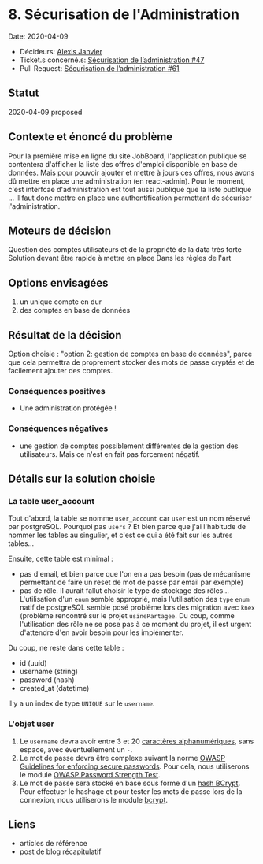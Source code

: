 # 8. Sécurisation de l'Administration

Date: 2020-04-09

-   Décideurs: [Alexis Janvier](https://github.com/alexisjanvier)
-   Ticket.s concerné.s: [Sécurisation de l’administration #47](https://github.com/CaenCamp/jobs-caen-camp/issues/47)
-   Pull Request: [Sécurisation de l’administration #61](https://github.com/CaenCamp/jobs-caen-camp/pull/61)

## Statut

2020-04-09 proposed

## Contexte et énoncé du problème

Pour la première mise en ligne du site JobBoard, l'application publique se contentera d'afficher la liste des offres d'emploi disponible en base de données. Mais pour pouvoir ajouter et mettre à jours ces offres, nous avons dû mettre en place une administration (en react-admin). Pour le moment, c'est interfcae d'administration est tout aussi publique que la liste publique ... Il faut donc mettre en place une authentification permettant de sécuriser l'administration.

## Moteurs de décision

Question des comptes utilisateurs et de la propriété de la data très forte
Solution devant être rapide à mettre en place
Dans les règles de l'art

## Options envisagées

1. un unique compte en dur
2. des comptes en base de données

## Résultat de la décision

Option choisie : "option 2: gestion de comptes en base de données", parce que cela permettra de proprement stocker des mots de passe cryptés et de facilement ajouter des comptes.

### Conséquences positives

-   Une administration protégée !

### Conséquences négatives

-   une gestion de comptes possiblement différentes de la gestion des utilisateurs. Mais ce n'est en fait pas forcement négatif.

## Détails sur la solution choisie

### La table user_account

Tout d'abord, la table se nomme `user_account` car `user` est un nom réservé par postgreSQL. Pourquoi pas `users` ? Et bien parce que j'ai l'habitude de nommer les tables au singulier, et c'est ce qui a été fait sur les autres tables...

Ensuite, cette table est minimal :

-   pas d'email, et bien parce que l'on en a pas besoin (pas de mécanisme permettant de faire un reset de mot de passe par email par exemple)
-   pas de rôle. Il aurait fallut choisir le type de stockage des rôles... L'utilisation d'un `enum` semble approprié, mais l'utilisation des `type` `enum` natif de postgreSQL semble posé problème lors des migration avec `knex` (problème rencontré sur le projet `usinePartagee`. Du coup, comme l'utilisation des rôle ne se pose pas à ce moment du projet, il est urgent d'attendre d'en avoir besoin pour les implémenter.

Du coup, ne reste dans cette table :

-   id (uuid)
-   username (string)
-   password (hash)
-   created_at (datetime)

Il y a un index de type `UNIQUE` sur le `username`.

### L'objet user

1. Le `username` devra avoir entre 3 et 20 [caractères alphanumériques](https://fr.wikipedia.org/wiki/Caract%C3%A8re_alphanum%C3%A9rique), sans espace, avec éventuellement un `-`.
2. Le mot de passe devra être complexe suivant la norme [OWASP Guidelines for enforcing secure passwords](https://owasp.org/www-project-secure-coding-practices-quick-reference-guide/migrated_content). Pour cela, nous utiliserons le module [OWASP Password Strength Test](https://www.npmjs.com/package/owasp-password-strength-test).
3. Le mot de passe sera stocké en base sous forme d'un [hash BCrypt](https://fr.wikipedia.org/wiki/Bcrypt). Pour effectuer le hashage et pour tester les mots de passe lors de la connexion, nous utiliserons le module [bcrypt](https://www.npmjs.com/package/bcrypt).

## Liens

-   articles de référence
-   post de blog récapitulatif
